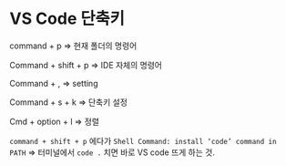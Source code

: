 # VS Code 단축키

command + p
=> 현재 폴더의 명령어

Command + shift + p
=> IDE 자체의 명령어

Command + ,
=> setting

Command + s + k
=> 단축키 설정

Cmd + option + l
=> 정렬

`command + shift + p` 에다가
`Shell Command: install ‘code’ command in PATH`
=> 터미널에서 `code .` 치면 바로 VS code 뜨게 하는 것.
